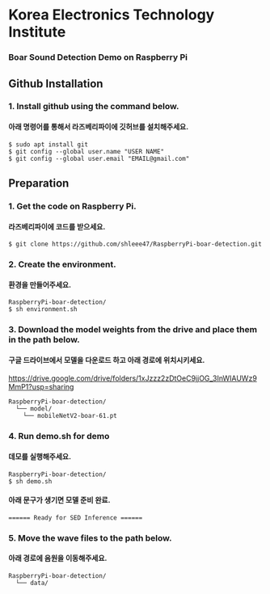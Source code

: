 # Korea Electronics Technology Institute   
### Boar Sound Detection Demo on Raspberry Pi   
   
   
## Github Installation   
### 1. Install github using the command below.
#### 아래 명령어를 통해서 라즈베리파이에 깃허브를 설치해주세요.
```
$ sudo apt install git
$ git config --global user.name "USER NAME"
$ git config --global user.email "EMAIL@gmail.com"   
```      

   
## Preparation    
### 1. Get the code on Raspberry Pi.
#### 라즈베리파이에 코드를 받으세요.  
```
$ git clone https://github.com/shleee47/RaspberryPi-boar-detection.git
```     
### 2. Create the environment.   
#### 환경을 만들어주세요.   
```
RaspberryPi-boar-detection/  
$ sh environment.sh
```      

### 3. Download the model weights from the drive and place them in the path below.
#### 구글 드라이브에서 모델을 다운로드 하고 아래 경로에 위치시키세요.
https://drive.google.com/drive/folders/1xJzzz2zDtOeC9jjOG_3InWIAUWz9MmP1?usp=sharing   
```
RaspberryPi-boar-detection/  
  └── model/
    └── mobileNetV2-boar-61.pt
```            
   
### 4. Run demo.sh for demo   
#### 데모를 실행해주세요.
```
RaspberryPi-boar-detection/  
$ sh demo.sh
```            
#### 아래 문구가 생기면 모델 준비 완료.
```
====== Ready for SED Inference ======
```      
   
### 5. Move the wave files to the path below.
#### 아래 경로에 음원을 이동해주세요.
```
RaspberryPi-boar-detection/  
  └── data/
```          
   
